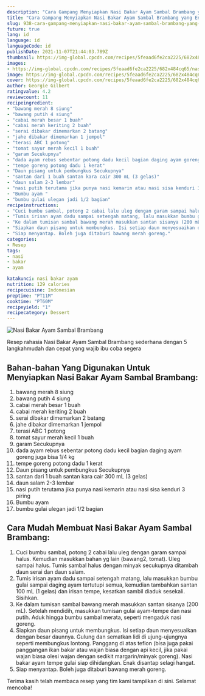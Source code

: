 ```yaml
---
description: "Cara Gampang Menyiapkan Nasi Bakar Ayam Sambal Brambang yang Enak"
title: "Cara Gampang Menyiapkan Nasi Bakar Ayam Sambal Brambang yang Enak"
slug: 938-cara-gampang-menyiapkan-nasi-bakar-ayam-sambal-brambang-yang-enak
future: true
lang: id
language: id
languageCode: id
publishDate: 2021-11-07T21:44:03.789Z 
thumbnail: https://img-global.cpcdn.com/recipes/5feaad6fe2ca2225/682x484cq65/nasi-bakar-ayam-sambal-brambang-foto-resep-utama.png
images:
- https://img-global.cpcdn.com/recipes/5feaad6fe2ca2225/682x484cq65/nasi-bakar-ayam-sambal-brambang-foto-resep-utama.png
image: https://img-global.cpcdn.com/recipes/5feaad6fe2ca2225/682x484cq65/nasi-bakar-ayam-sambal-brambang-foto-resep-utama.png
cover: https://img-global.cpcdn.com/recipes/5feaad6fe2ca2225/682x484cq65/nasi-bakar-ayam-sambal-brambang-foto-resep-utama.png
author: Georgie Gilbert
ratingvalue: 4.2
reviewcount: 11
recipeingredient:
- "bawang merah 8 siung"
- "bawang putih 4 siung"
- "cabai merah besar 1 buah"
- "cabai merah keriting 2 buah"
- "serai dibakar dimemarkan 2 batang"
- "jahe dibakar dimemarkan 1 jempol"
- "terasi ABC 1 potong"
- "tomat sayur merah kecil 1 buah"
- "garam Secukupnya"
- "dada ayam rebus sebentar potong dadu kecil bagian daging ayam goreng juga bisa 1/4 kg"
- "tempe goreng potong dadu 1 kerat"
- "Daun pisang untuk pembungkus Secukupnya"
- "santan dari 1 buah santan kara cair 300 mL (3 gelas)"
- "daun salam 2-3 lembar"
- "nasi putih terutama jika punya nasi kemarin atau nasi sisa kenduri 3 piring"
- "Bumbu ayam "
- "bumbu gulai ulegan jadi 1/2 bagian"
recipeinstructions:
- "Cuci bumbu sambal, potong 2 cabai lalu uleg dengan garam sampai halus. Kemudian masukkan bahan yg lain (bawang2, tomat). Uleg sampai halus. Tumis sambal halus dengan minyak secukupnya ditambah daun serai dan daun salam."
- "Tumis irisan ayam dadu sampai setengah matang, lalu masukkan bumbu gulai sampai daging ayam tertutupi semua, kemudian tambahkan santan 100 mL (1 gelas) dan irisan tempe, kesatkan sambil diaduk sesekali. Sisihkan."
- "Ke dalam tumisan sambal bawang merah masukkan santan sisanya (200 mL). Setelah mendidih, masukkan tumisan gulai ayam-tempe dan nasi putih. Aduk hingga bumbu sambal merata, seperti mengaduk nasi goreng."
- "Siapkan daun pisang untuk membungkus. Isi setiap daun menyesuaikan dengan besar daunnya. Gulung dan sematkan lidi di ujung-ujungnya seperti membungkus lontong. Panggang di atas teflon (bisa juga pakai panggangan ikan bakar atau wajan biasa dengan api kecil, jika pakai wajan biasa olesi wajan dengan sedikit margarin/minyak goreng). Nasi bakar ayam tempe gulai siap dihidangkan. Enak disantap selagi hangat."
- "Siap menyantap. Boleh juga ditaburi bawang merah goreng."
categories:
- Resep
tags:
- nasi
- bakar
- ayam

katakunci: nasi bakar ayam 
nutrition: 129 calories
recipecuisine: Indonesian
preptime: "PT11M"
cooktime: "PT60M"
recipeyield: "1"
recipecategory: Dessert
---
```



![Nasi Bakar Ayam Sambal Brambang](https://img-global.cpcdn.com/recipes/5feaad6fe2ca2225/682x484cq65/nasi-bakar-ayam-sambal-brambang-foto-resep-utama.png)

Resep rahasia Nasi Bakar Ayam Sambal Brambang  sederhana dengan 5 langkahmudah dan cepat yang wajib ibu coba segera

<!--inarticleads1-->

## Bahan-bahan Yang Digunakan Untuk Menyiapkan Nasi Bakar Ayam Sambal Brambang:

1. bawang merah 8 siung
1. bawang putih 4 siung
1. cabai merah besar 1 buah
1. cabai merah keriting 2 buah
1. serai dibakar dimemarkan 2 batang
1. jahe dibakar dimemarkan 1 jempol
1. terasi ABC 1 potong
1. tomat sayur merah kecil 1 buah
1. garam Secukupnya
1. dada ayam rebus sebentar potong dadu kecil bagian daging ayam goreng juga bisa 1/4 kg
1. tempe goreng potong dadu 1 kerat
1. Daun pisang untuk pembungkus Secukupnya
1. santan dari 1 buah santan kara cair 300 mL (3 gelas)
1. daun salam 2-3 lembar
1. nasi putih terutama jika punya nasi kemarin atau nasi sisa kenduri 3 piring
1. Bumbu ayam 
1. bumbu gulai ulegan jadi 1/2 bagian



<!--inarticleads2-->

## Cara Mudah Membuat Nasi Bakar Ayam Sambal Brambang:

1. Cuci bumbu sambal, potong 2 cabai lalu uleg dengan garam sampai halus. Kemudian masukkan bahan yg lain (bawang2, tomat). Uleg sampai halus. Tumis sambal halus dengan minyak secukupnya ditambah daun serai dan daun salam.
1. Tumis irisan ayam dadu sampai setengah matang, lalu masukkan bumbu gulai sampai daging ayam tertutupi semua, kemudian tambahkan santan 100 mL (1 gelas) dan irisan tempe, kesatkan sambil diaduk sesekali. Sisihkan.
1. Ke dalam tumisan sambal bawang merah masukkan santan sisanya (200 mL). Setelah mendidih, masukkan tumisan gulai ayam-tempe dan nasi putih. Aduk hingga bumbu sambal merata, seperti mengaduk nasi goreng.
1. Siapkan daun pisang untuk membungkus. Isi setiap daun menyesuaikan dengan besar daunnya. Gulung dan sematkan lidi di ujung-ujungnya seperti membungkus lontong. Panggang di atas teflon (bisa juga pakai panggangan ikan bakar atau wajan biasa dengan api kecil, jika pakai wajan biasa olesi wajan dengan sedikit margarin/minyak goreng). Nasi bakar ayam tempe gulai siap dihidangkan. Enak disantap selagi hangat.
1. Siap menyantap. Boleh juga ditaburi bawang merah goreng.




Terima kasih telah membaca resep yang tim kami tampilkan di sini. Selamat mencoba!
